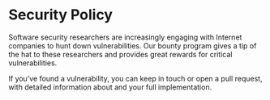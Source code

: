 # Security Policy

Software security researchers are increasingly engaging with Internet companies to hunt down vulnerabilities. Our bounty program gives a tip of the hat to these researchers and provides great rewards for critical vulnerabilities.

If you’ve found a vulnerability, you can keep in touch or open a pull request, with detailed information about and your full implementation.
